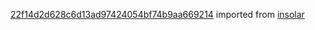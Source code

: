 [22f14d2d628c6d13ad97424054bf74b9aa669214](https://github.com/insolar/insolar/commit/22f14d2d628c6d13ad97424054bf74b9aa669214) imported from [insolar](https://github.com/insolar/insolar)
